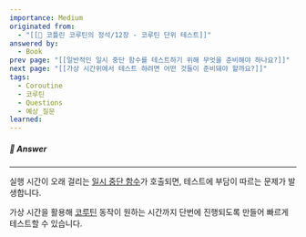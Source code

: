 ```yaml
---
importance: Medium
originated from:
  - "[[📘 코틀린 코루틴의 정석/12장 - 코루틴 단위 테스트]]"
answered by:
  - Book
prev page: "[[일반적인 일시 중단 함수를 테스트하기 위해 무엇을 준비해야 하나요?]]"
next page: "[[가상 시간위에서 테스트 하려면 어떤 것들이 준비돼야 할까요?]]"
tags:
  - Coroutine
  - 코루틴
  - Questions
  - 예상_질문
learned:
---
```

##### 💬 Answer
---
실행 시간이 오래 걸리는 [일시 중단 함수](일시%20중단%20함수.md)가 호출되면, 테스트에 부담이 따르는 문제가 발생합니다.

가상 시간을 활용해 [코루틴](코루틴.md) 동작이 원하는 시간까지 단번에 진행되도록 만들어 빠르게 테스트할 수 있습니다.
